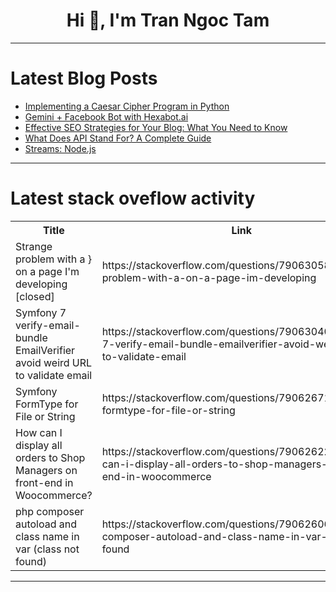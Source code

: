 <h1 align="center">Hi 👋, I'm Tran Ngoc Tam</h1>

---

# Latest Blog Posts 
<!-- BLOG-POST-LIST:START -->
- [Implementing a Caesar Cipher Program in Python](https://dev.to/immah/implementing-a-caesar-cipher-program-in-python-1gf3)
- [Gemini + Facebook Bot with Hexabot.ai](https://dev.to/marrouchi/gemini-facebook-bot-with-hexabotai-4gcg)
- [Effective SEO Strategies for Your Blog: What You Need to Know](https://dev.to/raajaryan/effective-seo-strategies-for-your-blog-what-you-need-to-know-3915)
- [What Does API Stand For? A Complete Guide](https://dev.to/keploy/what-does-api-stand-for-a-complete-guide-22pb)
- [Streams: Node.js](https://dev.to/harshm03/streams-nodejs-2j32)
<!-- BLOG-POST-LIST:END -->

---

# Latest stack oveflow activity
<table>
  <tr><th>Title</th><th>Link</th></tr>
  <!-- STACKOVERFLOW:START --><tr><td>Strange problem with a } on a page I&#39;m developing [closed]</td><td>https://stackoverflow.com/questions/79063058/strange-problem-with-a-on-a-page-im-developing</td></tr><tr><td>Symfony 7 verify-email-bundle EmailVerifier avoid weird URL to validate email</td><td>https://stackoverflow.com/questions/79063040/symfony-7-verify-email-bundle-emailverifier-avoid-weird-url-to-validate-email</td></tr><tr><td>Symfony FormType for File or String</td><td>https://stackoverflow.com/questions/79062671/symfony-formtype-for-file-or-string</td></tr><tr><td>How can I display all orders to Shop Managers on front-end in Woocommerce?</td><td>https://stackoverflow.com/questions/79062622/how-can-i-display-all-orders-to-shop-managers-on-front-end-in-woocommerce</td></tr><tr><td>php composer autoload and class name in var &lpar;class not found&rpar;</td><td>https://stackoverflow.com/questions/79062606/php-composer-autoload-and-class-name-in-var-class-not-found</td></tr><!-- STACKOVERFLOW:END -->
</table>

---


